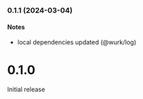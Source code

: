 ### 0.1.1 (2024-03-04)

#### Notes

- local dependencies updated (@wurk/log)

# 0.1.0

Initial release
